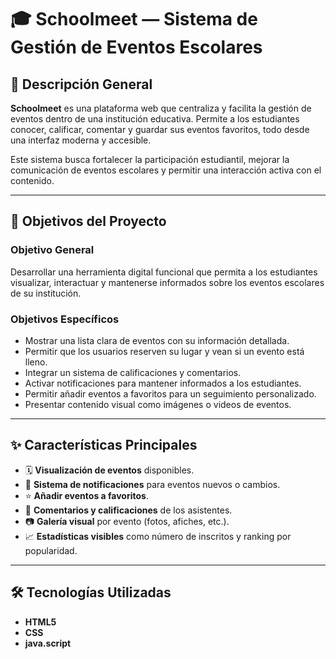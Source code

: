 # 🎓 Schoolmeet — Sistema de Gestión de Eventos Escolares

## 📌 Descripción General

**Schoolmeet** es una plataforma web que centraliza y facilita la gestión de eventos dentro de una institución educativa. Permite a los estudiantes conocer, calificar, comentar y guardar sus eventos favoritos, todo desde una interfaz moderna y accesible.

Este sistema busca fortalecer la participación estudiantil, mejorar la comunicación de eventos escolares y permitir una interacción activa con el contenido.

---

## 🎯 Objetivos del Proyecto

### Objetivo General
Desarrollar una herramienta digital funcional que permita a los estudiantes visualizar, interactuar y mantenerse informados sobre los eventos escolares de su institución.

### Objetivos Específicos
- Mostrar una lista clara de eventos con su información detallada.
- Permitir que los usuarios reserven su lugar y vean si un evento está lleno.
- Integrar un sistema de calificaciones y comentarios.
- Activar notificaciones para mantener informados a los estudiantes.
- Permitir añadir eventos a favoritos para un seguimiento personalizado.
- Presentar contenido visual como imágenes o videos de eventos.

---

## ✨ Características Principales

- 🗓️ **Visualización de eventos** disponibles.
- 🔔 **Sistema de notificaciones** para eventos nuevos o cambios.
- ⭐ **Añadir eventos a favoritos**.
- 💬 **Comentarios y calificaciones** de los asistentes.
- 📷 **Galería visual** por evento (fotos, afiches, etc.).
- 📈 **Estadísticas visibles** como número de inscritos y ranking por popularidad.

---

## 🛠️ Tecnologías Utilizadas

- **HTML5**
- **CSS**
- **java.script**
